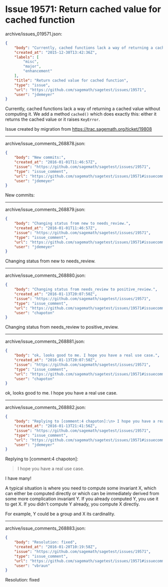 # Issue 19571: Return cached value for cached function

archive/issues_019571.json:
```json
{
    "body": "Currently, cached functions lack a way of returning a cached value without computing it. We add a method `cached()` which does exactly this: either it returns the cached value or it raises `KeyError`.\n\nIssue created by migration from https://trac.sagemath.org/ticket/19808\n\n",
    "created_at": "2015-12-30T13:42:36Z",
    "labels": [
        "misc",
        "major",
        "enhancement"
    ],
    "title": "Return cached value for cached function",
    "type": "issue",
    "url": "https://github.com/sagemath/sagetest/issues/19571",
    "user": "jdemeyer"
}
```
Currently, cached functions lack a way of returning a cached value without computing it. We add a method `cached()` which does exactly this: either it returns the cached value or it raises `KeyError`.

Issue created by migration from https://trac.sagemath.org/ticket/19808





---

archive/issue_comments_268878.json:
```json
{
    "body": "New commits:",
    "created_at": "2016-01-01T11:46:57Z",
    "issue": "https://github.com/sagemath/sagetest/issues/19571",
    "type": "issue_comment",
    "url": "https://github.com/sagemath/sagetest/issues/19571#issuecomment-268878",
    "user": "jdemeyer"
}
```

New commits:



---

archive/issue_comments_268879.json:
```json
{
    "body": "Changing status from new to needs_review.",
    "created_at": "2016-01-01T11:46:57Z",
    "issue": "https://github.com/sagemath/sagetest/issues/19571",
    "type": "issue_comment",
    "url": "https://github.com/sagemath/sagetest/issues/19571#issuecomment-268879",
    "user": "jdemeyer"
}
```

Changing status from new to needs_review.



---

archive/issue_comments_268880.json:
```json
{
    "body": "Changing status from needs_review to positive_review.",
    "created_at": "2016-01-13T20:07:50Z",
    "issue": "https://github.com/sagemath/sagetest/issues/19571",
    "type": "issue_comment",
    "url": "https://github.com/sagemath/sagetest/issues/19571#issuecomment-268880",
    "user": "chapoton"
}
```

Changing status from needs_review to positive_review.



---

archive/issue_comments_268881.json:
```json
{
    "body": "ok, looks good to me. I hope you have a real use case.",
    "created_at": "2016-01-13T20:07:50Z",
    "issue": "https://github.com/sagemath/sagetest/issues/19571",
    "type": "issue_comment",
    "url": "https://github.com/sagemath/sagetest/issues/19571#issuecomment-268881",
    "user": "chapoton"
}
```

ok, looks good to me. I hope you have a real use case.



---

archive/issue_comments_268882.json:
```json
{
    "body": "Replying to [comment:4 chapoton]:\n> I hope you have a real use case.\n\nI have many!\n\nA typical situation is where you need to compute some invariant X, which can either be computed directly or which can be immediately derived from some more complication invariant Y. If you already computed Y, you use it to get X. If you didn't compute Y already, you compute X directly.\n\nFor example, Y could be a group and X its cardinality.",
    "created_at": "2016-01-13T21:41:56Z",
    "issue": "https://github.com/sagemath/sagetest/issues/19571",
    "type": "issue_comment",
    "url": "https://github.com/sagemath/sagetest/issues/19571#issuecomment-268882",
    "user": "jdemeyer"
}
```

Replying to [comment:4 chapoton]:
> I hope you have a real use case.

I have many!

A typical situation is where you need to compute some invariant X, which can either be computed directly or which can be immediately derived from some more complication invariant Y. If you already computed Y, you use it to get X. If you didn't compute Y already, you compute X directly.

For example, Y could be a group and X its cardinality.



---

archive/issue_comments_268883.json:
```json
{
    "body": "Resolution: fixed",
    "created_at": "2016-01-20T10:19:58Z",
    "issue": "https://github.com/sagemath/sagetest/issues/19571",
    "type": "issue_comment",
    "url": "https://github.com/sagemath/sagetest/issues/19571#issuecomment-268883",
    "user": "vbraun"
}
```

Resolution: fixed
